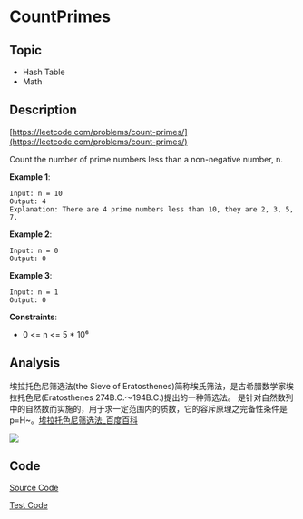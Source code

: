 # CountPrimes

## Topic

- Hash Table
- Math

## Description

[https://leetcode.com/problems/count-primes/](https://leetcode.com/problems/count-primes/)

Count the number of prime numbers less than a non-negative number, n.

**Example 1**:

```
Input: n = 10
Output: 4
Explanation: There are 4 prime numbers less than 10, they are 2, 3, 5, 7.
```

**Example 2**:

```
Input: n = 0
Output: 0
```

**Example 3**:

```
Input: n = 1
Output: 0
```

**Constraints**:

- 0 <= n <= 5 * 10⁶

## Analysis


埃拉托色尼筛选法(the Sieve of Eratosthenes)简称埃氏筛法，是古希腊数学家埃拉托色尼(Eratosthenes 274B.C.～194B.C.)提出的一种筛选法。 是针对自然数列中的自然数而实施的，用于求一定范围内的质数，它的容斥原理之完备性条件是p=H~。[埃拉托色尼筛选法_百度百科](https://baike.baidu.com/item/%E5%9F%83%E6%8B%89%E6%89%98%E8%89%B2%E5%B0%BC%E7%AD%9B%E9%80%89%E6%B3%95/4524938?fr=aladdin)

![](https://assets.leetcode.com/static_assets/public/images/solutions/Sieve_of_Eratosthenes_animation.gif)


## Code

[Source Code](../../src/main/java/com/lun/easy/CountPrimes.java)

[Test Code](../../src/test/java/com/lun/easy/CountPrimesTest.java)

